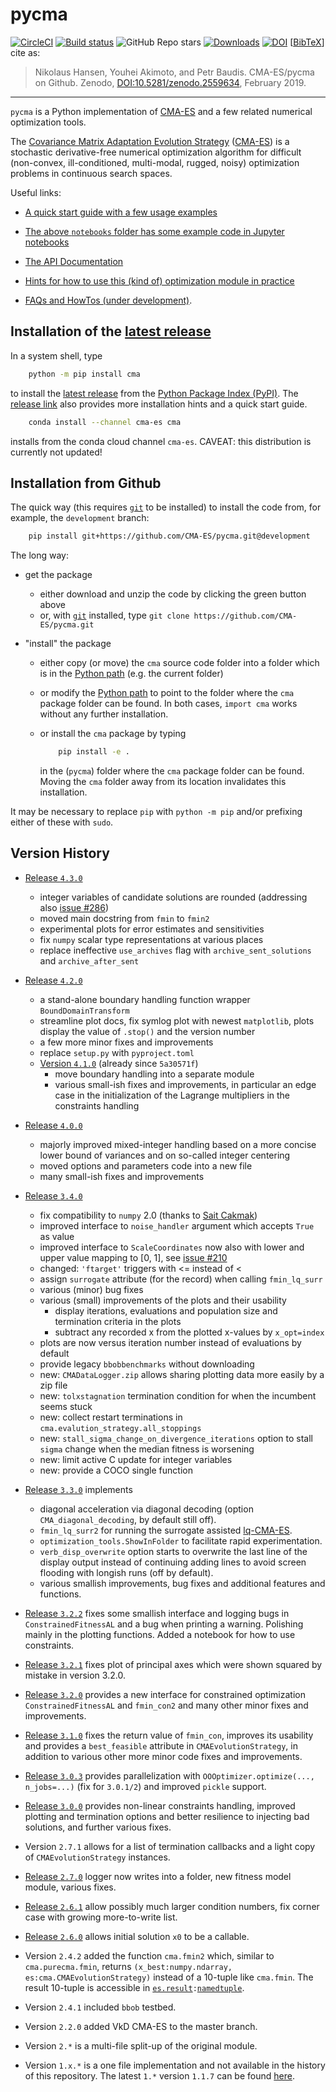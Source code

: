 # pycma &nbsp; &nbsp; &nbsp; &nbsp; 
[![CircleCI](https://circleci.com/gh/CMA-ES/pycma/tree/master.svg?style=shield)](https://circleci.com/gh/CMA-ES/pycma/tree/master)
[![Build status](https://ci.appveyor.com/api/projects/status/1rge11pwyt55b26k?svg=true)](https://ci.appveyor.com/project/nikohansen/pycma)
![GitHub Repo stars](https://img.shields.io/github/stars/CMA-ES/pycma?style=flat)
[![Downloads](https://static.pepy.tech/badge/cma/month)](https://pepy.tech/project/cma)
[![DOI](https://zenodo.org/badge/68926339.svg)](https://doi.org/10.5281/zenodo.2559634)
[[BibTeX](https://github.com/CMA-ES/CMA-ES.github.io/blob/master/pycmabibtex.bib)] cite as:
> Nikolaus Hansen, Youhei Akimoto, and Petr Baudis. CMA-ES/pycma on Github. Zenodo, [DOI:10.5281/zenodo.2559634](https://doi.org/10.5281/zenodo.2559634), February 2019. 
---

<!--- 

[![Build status](https://ci.appveyor.com/api/projects/status/1rge11pwyt55b26k/branch/master?svg=true)](https://ci.appveyor.com/project/nikohansen/pycma/branch/master)

Zenodo: 34 points to the latest, this is 35: https://zenodo.org/badge/latestdoi/68926339 

--->
  
``pycma`` is a Python implementation of [CMA-ES](http://cma-es.github.io/) and a few related numerical optimization tools.

The [Covariance Matrix Adaptation Evolution Strategy](https://en.wikipedia.org/wiki/CMA-ES) 
([CMA-ES](http://cma-es.github.io/)) is a stochastic derivative-free numerical optimization
algorithm for difficult (non-convex, ill-conditioned, multi-modal, rugged, noisy) optimization
problems in continuous search spaces.

Useful links:

* [A quick start guide with a few usage examples](https://pypi.python.org/pypi/cma)

* [The above `notebooks` folder has some example code in Jupyter notebooks](https://github.com/CMA-ES/pycma/tree/master/notebooks)

* [The API Documentation](http://cma-es.github.io/apidocs-pycma)

* [Hints for how to use this (kind of) optimization module in practice](http://cma-es.github.io/cmaes_sourcecode_page.html#practical)

* [FAQs and HowTos (under development)](https://github.com/CMA-ES/pycma/issues?q=is:issue+label:FAQ).

## Installation of the [latest release](https://pypi.python.org/pypi/cma)

In a system shell, type

```sh
    python -m pip install cma
```

to install the [latest release](https://pypi.python.org/pypi/cma)
from the [Python Package Index (PyPI)](https://pypi.python.org/pypi). The [release link](https://pypi.python.org/pypi/cma) also provides more installation hints and a quick start guide.

```sh
    conda install --channel cma-es cma
```

installs from the conda cloud channel `cma-es`. CAVEAT: this distribution is currently not updated!

## Installation from Github

The quick way (this requires [`git`](https://git-scm.com) to be installed) to install the code from, for example, the `development` branch:

```sh
    pip install git+https://github.com/CMA-ES/pycma.git@development
```

The long way:

- get the package

  - either download and unzip the code by clicking the green button above
  - or, with [`git`](https://git-scm.com) installed, type ``git clone https://github.com/CMA-ES/pycma.git``

- "install" the package

  - either copy (or move) the ``cma`` source code folder into a folder which is in the
    [Python path](https://docs.python.org/3/library/sys.html#sys.path) (e.g. the current folder)

  - or modify the [Python path](https://docs.python.org/3/library/sys.html#sys.path) to point
    to the folder where the ``cma`` package folder can be found.
    In both cases, ``import cma`` works without any further installation.

  - or install the ``cma`` package by typing

    ```sh
        pip install -e .
    ```
    in the (`pycma`) folder where the ``cma`` package folder can be found.
    Moving the ``cma`` folder away from its location invalidates this
    installation.

It may be necessary to replace ``pip`` with ``python -m pip`` and/or prefixing
either of these with ``sudo``.

## Version History

* [Release ``4.3.0``](https://github.com/CMA-ES/pycma/releases/tag/r4.3.0)
  - integer variables of candidate solutions are rounded (addressing also [issue
    #286](https://github.com/CMA-ES/pycma/issues/286))
  - moved main docstring from `fmin` to `fmin2`
  - experimental plots for error estimates and sensitivities
  - fix `numpy` scalar type representations at various places
  - replace ineffective `use_archives` flag with `archive_sent_solutions`
    and `archive_after_sent`

* [Release ``4.2.0``](https://github.com/CMA-ES/pycma/releases/tag/r4.2.0)
  - a stand-alone boundary handling function wrapper ``BoundDomainTransform``
  - streamline plot docs, fix symlog plot with newest `matplotlib`, plots display the value of `.stop()` and the version number
  - a few more minor fixes and improvements
  - replace `setup.py` with `pyproject.toml`
  - [Version ``4.1.0``](https://github.com/CMA-ES/pycma/releases/tag/v4.1.0) (already since `5a30571f`)
    - move boundary handling into a separate module
    - various small-ish fixes and improvements, in particular an edge case in the initialization of the Lagrange multipliers in the constraints handling

* [Release ``4.0.0``](https://github.com/CMA-ES/pycma/releases/tag/r4.0.0)
  - majorly improved mixed-integer handling based on a more concise lower bound
    of variances and on so-called integer centering
  - moved options and parameters code into a new file
  - many small-ish fixes and improvements

* [Release ``3.4.0``](https://github.com/CMA-ES/pycma/releases/tag/r3.4.0)
  - fix compatibility to `numpy` 2.0 (thanks to [Sait Cakmak](https://github.com/saitcakmak))
  - improved interface to `noise_handler` argument which accepts `True` as value
  - improved interface to `ScaleCoordinates` now also with lower and upper value mapping to [0, 1], see [issue #210](https://github.com/CMA-ES/pycma/issues/210)
  - changed: `'ftarget'` triggers with <= instead of <
  - assign `surrogate` attribute (for the record) when calling `fmin_lq_surr`
  - various (minor) bug fixes
  - various (small) improvements of the plots and their usability
    - display iterations, evaluations and population size and termination
      criteria in the plots
    - subtract any recorded x from the plotted x-values by ``x_opt=index``
  - plots are now versus iteration number instead of evaluations by default
  - provide legacy `bbobbenchmarks` without downloading
  - new: `CMADataLogger.zip` allows sharing plotting data more easily by a zip file
  - new: `tolxstagnation` termination condition for when the incumbent seems stuck
  - new: collect restart terminations in `cma.evalution_strategy.all_stoppings`
  - new: `stall_sigma_change_on_divergence_iterations` option to stall
    `sigma` change when the median fitness is worsening
  - new: limit active C update for integer variables
  - new: provide a COCO single function

* [Release ``3.3.0``](https://github.com/CMA-ES/pycma/releases/tag/r3.3.0)
  implements
  - diagonal acceleration via diagonal decoding (option
    `CMA_diagonal_decoding`, by default still off).
  - `fmin_lq_surr2` for running the surrogate assisted
    [lq-CMA-ES](https://cma-es.github.io/lq-cma).
  - `optimization_tools.ShowInFolder` to facilitate rapid experimentation.
  - `verb_disp_overwrite` option starts to overwrite the last line of the
    display output instead of continuing adding lines to avoid screen
    flooding with longish runs (off by default).
  - various smallish improvements, bug fixes and additional features and
    functions.

* [Release ``3.2.2``](https://github.com/CMA-ES/pycma/releases/tag/r3.2.2)
  fixes some smallish interface and logging bugs in `ConstrainedFitnessAL`
  and a bug when printing a warning. Polishing mainly in the plotting
  functions. Added a notebook for how to use constraints.

* [Release ``3.2.1``](https://github.com/CMA-ES/pycma/releases/tag/r3.2.1)
  fixes plot of principal axes which were shown squared by mistake in version 3.2.0.

* [Release ``3.2.0``](https://github.com/CMA-ES/pycma/releases/tag/r3.2.0)
  provides a new interface for constrained optimization `ConstrainedFitnessAL`
  and `fmin_con2` and many other minor fixes and improvements.

* [Release ``3.1.0``](https://github.com/CMA-ES/pycma/releases/tag/r3.1.0)
  fixes the return value of `fmin_con`, improves its usability and provides
  a `best_feasible` attribute in `CMAEvolutionStrategy`, in addition to
  various other more minor code fixes and improvements.

* [Release ``3.0.3``](https://github.com/CMA-ES/pycma/releases/tag/r3.0.3) provides parallelization with ``OOOptimizer.optimize(..., n_jobs=...)`` (fix for ``3.0.1/2``) and improved `pickle` support.

* [Release ``3.0.0``](https://github.com/CMA-ES/pycma/releases/tag/r3.0.0) provides non-linear constraints handling, improved plotting and termination options and better resilience to injecting bad solutions, and further various fixes.

* Version ``2.7.1`` allows for a list of termination callbacks and a light copy of `CMAEvolutionStrategy` instances.

* [Release ``2.7.0``](https://github.com/CMA-ES/pycma/releases/tag/r2.7.0) logger now writes into a folder, new fitness model module, various fixes.

* [Release ``2.6.1``](https://github.com/CMA-ES/pycma/releases/tag/r2.6.1) allow possibly much larger condition numbers, fix corner case with growing more-to-write list.

* [Release ``2.6.0``](https://github.com/CMA-ES/pycma/releases/tag/r2.6.0) allows initial solution `x0` to be a callable.

* Version ``2.4.2`` added the function `cma.fmin2` which, similar to `cma.purecma.fmin`, 
  returns ``(x_best:numpy.ndarray, es:cma.CMAEvolutionStrategy)``  instead of a 10-tuple
  like `cma.fmin`. The result 10-tuple is accessible in [``es.result``](https://github.com/CMA-ES/pycma/blob/025ef1fed91c86690a21e9ed81713062d29398ff/cma/evolution_strategy.py#L942)``:``[``namedtuple``](https://docs.python.org/3/library/collections.html#collections.namedtuple).
  
* Version ``2.4.1`` included ``bbob`` testbed.

* Version ``2.2.0`` added VkD CMA-ES to the master branch.

* Version ``2.*`` is a multi-file split-up of the original module.

* Version ``1.x.*`` is a one file implementation and not available in the history of
  this repository. The latest ``1.*`` version ``1.1.7`` can be found
  [here](https://pypi.python.org/pypi/cma/1.1.7).
  
